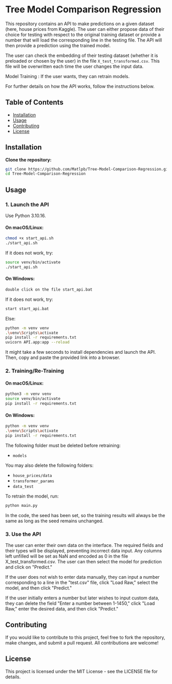 # Tree Model Comparison Regression

This repository contains an API to make predictions on a given dataset (here, house prices from Kaggle). The user can either propose data of their choice for testing with respect to the original training dataset or provide a number that will load the corresponding line in the testing file. The API will then provide a prediction using the trained model.

The user can check the embedding of their testing dataset (whether it is preloaded or chosen by the user) in the file `X_test_transformed.csv`. This file will be overwritten each time the user changes the input data.

Model Training :
If the user wants, they can retrain models.

For further details on how the API works, follow the instructions below.

## Table of Contents
- [Installation](#installation)
- [Usage](#usage)
- [Contributing](#contributing)
- [License](#license)

## Installation

**Clone the repository:**

```bash
git clone https://github.com/Matlpb/Tree-Model-Comparison-Regression.git
cd Tree-Model-Comparison-Regression
```

## Usage

### 1. Launch the API

Use Python 3.10.16.

#### On macOS/Linux:

```bash
chmod +x start_api.sh
./start_api.sh
```

If it does not work, try:

```bash
source venv/bin/activate
./start_api.sh
```

#### On Windows:

```bash
double click on the file start_api.bat
```

If it does not work, try:
```bash
start start_api.bat
```
Else: 
```bash
python -m venv venv
.\venv\Scripts\activate
pip install -r requirements.txt
uvicorn API.app:app --reload
```

It might take a few seconds to install dependencies and launch the API. Then, copy and paste the provided link into a browser.

### 2. Training/Re-Training

#### On macOS/Linux:

```bash
python3 -m venv venv
source venv/bin/activate
pip install -r requirements.txt
```

#### On Windows:

```bash
python -m venv venv
.\venv\Scripts\activate
pip install -r requirements.txt
```

The following folder must be deleted before retraining:

- `models`

You may also delete the following folders:

- `house_prices/data`
- `transformer_params`
- `data_test`

To retrain the model, run:

```bash
python main.py
```

In the code, the seed has been set, so the training results will always be the same as long as the seed remains unchanged.

### 3. Use the API

The user can enter their own data on the interface. The required fields and their types will be displayed, preventing incorrect data input. Any columns left unfilled will be set as NaN and encoded as 0 in the file X_test_transformed.csv. The user can then select the model for prediction and click on "Predict."

If the user does not wish to enter data manually, they can input a number corresponding to a line in the "test.csv" file, click "Load Raw," select the model, and then click "Predict."

If the user initially enters a number but later wishes to input custom data, they can delete the field "Enter a number between 1-1450," click "Load Raw," enter the desired data, and then click "Predict."

## Contributing
If you would like to contribute to this project, feel free to fork the repository, make changes, and submit a pull request. All contributions are welcome!

## License
This project is licensed under the MIT License - see the LICENSE file for details.
